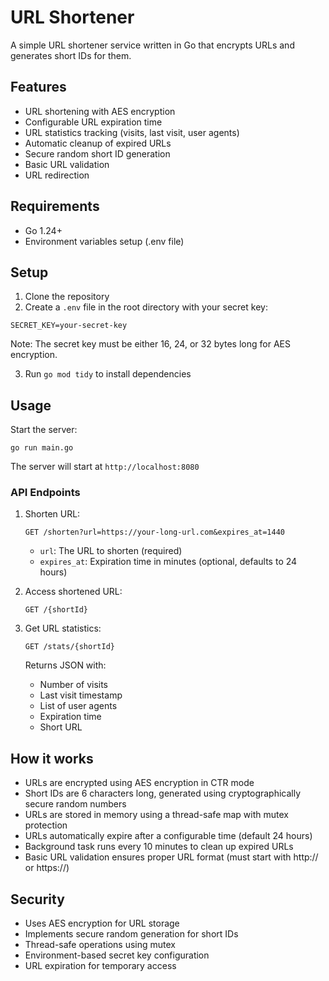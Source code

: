 # URL Shortener

A simple URL shortener service written in Go that encrypts URLs and generates short IDs for them.

## Features

- URL shortening with AES encryption
- Configurable URL expiration time
- URL statistics tracking (visits, last visit, user agents)
- Automatic cleanup of expired URLs
- Secure random short ID generation
- Basic URL validation
- URL redirection

## Requirements

- Go 1.24+
- Environment variables setup (.env file)

## Setup

1. Clone the repository
2. Create a `.env` file in the root directory with your secret key:
```
SECRET_KEY=your-secret-key
```
Note: The secret key must be either 16, 24, or 32 bytes long for AES encryption.

3. Run `go mod tidy` to install dependencies

## Usage

Start the server:
```
go run main.go
```

The server will start at `http://localhost:8080`

### API Endpoints

1. Shorten URL:
   ```
   GET /shorten?url=https://your-long-url.com&expires_at=1440
   ```
   - `url`: The URL to shorten (required)
   - `expires_at`: Expiration time in minutes (optional, defaults to 24 hours)

2. Access shortened URL:
   ```
   GET /{shortId}
   ```

3. Get URL statistics:
   ```
   GET /stats/{shortId}
   ```
   Returns JSON with:
   - Number of visits
   - Last visit timestamp
   - List of user agents
   - Expiration time
   - Short URL

## How it works

- URLs are encrypted using AES encryption in CTR mode
- Short IDs are 6 characters long, generated using cryptographically secure random numbers
- URLs are stored in memory using a thread-safe map with mutex protection
- URLs automatically expire after a configurable time (default 24 hours)
- Background task runs every 10 minutes to clean up expired URLs
- Basic URL validation ensures proper URL format (must start with http:// or https://)

## Security

- Uses AES encryption for URL storage
- Implements secure random generation for short IDs
- Thread-safe operations using mutex
- Environment-based secret key configuration
- URL expiration for temporary access
